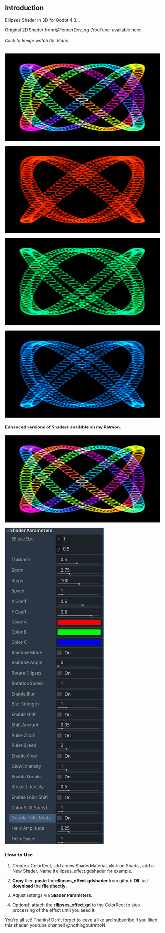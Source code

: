 ## Introduction

Ellipses Shader in 3D for Godot 4.3...

Original 2D Shader from @FencerDevLog (YouTube) available here:
###### Click to Image watch the Video
[![Watch the video](https://github.com/mikecabral/Godot_4/blob/main/Shaders/Ellipses_Shader_3D/thumbnail.PNG)](https://www.youtube.com/watch?v=_QlvTm6Tu8U)

![Alt text](https://github.com/mikecabral/Godot_4/blob/main/Shaders/Ellipses_Shader_3D/thumbnail_red.PNG)

![Alt text](https://github.com/mikecabral/Godot_4/blob/main/Shaders/Ellipses_Shader_3D/thumbnail_green.PNG)

![Alt text](https://github.com/mikecabral/Godot_4/blob/main/Shaders/Ellipses_Shader_3D/thumbnail_blue.PNG)

#### Enhanced versions of Shaders available on my Patreon.

![Alt text](https://github.com/mikecabral/Godot_4/blob/main/Shaders/Ellipses_Shader_3D/enhanced.PNG)

![Alt text](https://github.com/mikecabral/Godot_4/blob/main/Shaders/Ellipses_Shader_3D/enhanced2.PNG)

### How to Use

1. Create a ColorRect, add a new ShaderMaterial, click on Shader, add a New Shader. Name it ellipses_effect.gdshader for example.

2. **Copy** then **paste** the **ellipses_effect.gdshader** from github **OR** just **download** the **file directly**.

3. Adjust settings via **Shader Parameters**.

4. Optional: attach the **ellipses_effect.gd** to the ColorRect to stop processing of the effect until you need it.

You're all set! Thanks!
Don't forget to leave a like and subscribe if you liked this shader!
youtube channel! @nothingbutretroN
